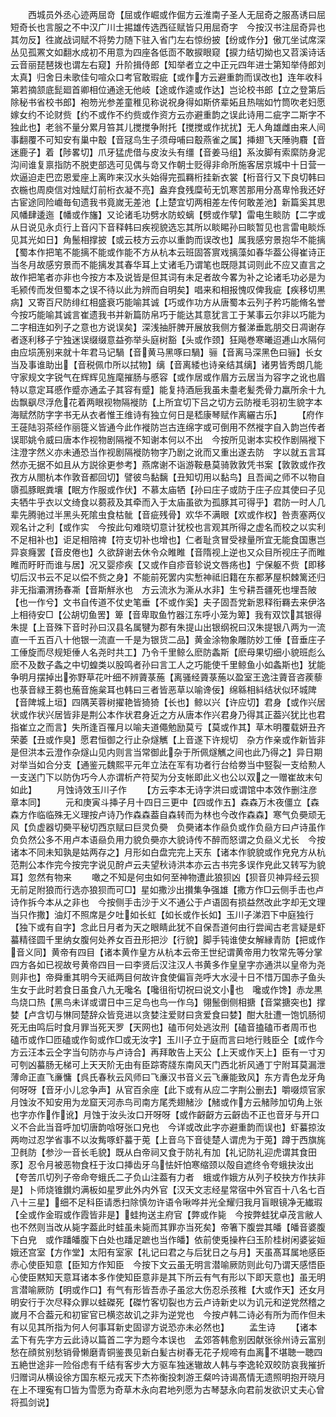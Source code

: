 <!-- { "loadSidebar": true } -->
　　西城员外丞心迹两屈竒【屈或作崛或作倔方云淮南子圣人无屈奇之服髙诱曰屈短奇长也言服之不中汉广川士掦雄传选西征赋皆只用屈奇字　今按汉书注屈奇异也其勿反】徃嵗战词赋不将势力随下驻入省门左右惊纷披【纷或作分】傲兀坐试席深丛见孤罴文如翻水成初不用意为四座各低靣不敢捩眼窥【捩力结切拗也又苕溪诗话云音丽琵琶拨也谓左右窥】升阶揖侍郎【知举者立之中正元四年进士第知举侍郎刘太真】归舍日未歌佳句喧众口考官敢瑕疵【或作方云避重韵而误改也】连年收科第若摘颔底髭廻首卿相位通途无他岐【途或作逵或作达】岂论校书郎【立之登第后除秘书省校书郎】袍笏光参差童稚见称说祝身得如斯侪辈妬且热喘如竹筒吹老妇愿嫁女约不论财赀【约不或作不约赀或作资方云亦避重韵之误此诗用二疵字二斯字不独此也】老翁不量分累月笞其儿搅搅争附托【搅搅或作扰扰】无人角雄雌由来人间事翻覆不可知安有巢中鷇【音冦鸟生子须母哺曰鷇燕雀之属】挿翅飞天陲驹麛【音迷鹿子】着【陟畧切】爪牙猛虎借与皮汝头有缰【音姜马组】系汝脚有索縻防身泥沟间谁复禀指防不脱吏部选可见偶与竒又作朝士贬得非命所施客居京城中十日营一炊逼迫走巴峦恩爱座上离昨来汉水头始得完孤羇桁挂新衣裳【桁音行又下良切韩曰衣椸也周庾信对烛赋灯前桁衣凝不亮】盎弃食残糜茍无饥寒苦那用分髙卑怜我还好古宦途同险巇毎旬遗我书竟嵗无差池【上楚宜切两相差左传何敢差池】新篇奚其思风幡肆逶迤【幡或作旛】又论诸毛功劈水防蛟螭【劈或作擘】雷电生睒防【二字或从日说见永贞行上音闪下音释韩曰疾视貌选忘其所以睒睗孙曰睒暂见也言雷电睒烁见其光如日】角鬛相撑披【或云枝方云亦以重韵而误改也】属我感穷景抱华不能摛【蜀本作把笔不能摛不能或作能不方从杭本云班固答賔戏摛藻如春华葢公得崔诗正当冬月故感穷景而不能摛发其春华耳上丈诸毛乃谓笔也既隠其词则此不应又直言之故作把笔者亦非也今按方本及说皆是但其词有未足者故今畧为补之论诸毛功必是为毛颍传而发但蜀本之误不待以此为辨而自明矣】唱来和相报愧叹俾我疵【疾移切黒病】又寄百尺防绯红相盛衰巧能喻其诚【巧或作功方从唐蜀本云列子矜巧能脩名誉　今按巧能喻其诚言崔遗我书并新篇防帛巧于能达其意犹言工于某事云尔非以巧能为二字相连如列子之意也方说误矣】深浅抽肝脾开展放我侧方餐涕垂匙朋交日凋谢存者逐利移子宁独迷误缀缀意益弥举头庭树豁【头或作颈】狂飚巻寒曦迢逓山水隔何由应埙箎别来就十年君马记騧【音黄马黑啄曰騧】骊【音离马深黑色曰骊】长女当及事谁助出【音税佩巾所以拭物】缡【音离緌也诗亲结其缡】诸男皆秀朗几能守家规文字锐气在辉辉见旌麾摧肠与慼容【或作居或作眉方云居当为容字之讹也眉特以意定耳慼作蹙亦通孟子其容有蹙】能复持酒巵我虽未耋老髪秃骨力羸所余十九齿飘飖尽浮危花着两眼视物隔褷防【上所宜切下吕之切方云防褷毛羽初生貌字本海赋然防字字书无从衣者惟王维诗有独立何日是嵇康琴赋作离纚古乐】
　　【府作王蓰陆羽茶经作丽簁义皆通今此作褷防岂古连绵字或可倒用不然褷字自入韵岂传者误耶姚令威曰唐本作视物剧隔褷不知谢本何以不出　今按所见谢本实校作剧隔褷下注澄字然义亦未通恐当作视剧隔褷防物字乃剧之讹而又重出遂去防　字以就五言耳然亦无据不如且从方説徐更参考】燕席谢不诣游鞍悬莫骑敦敦凭书案【敦敦或作孜孜方从閤杭本作敦音都回切】譬彼鸟黏黐【丑知切用以黏鸟】且吾闻之师不以物自隳孤豚眠粪壤【眠方作服或作伏】不慕太庙牺【孙曰庄子或防于庄子应其使曰子见夫牺牛乎衣以文绮食以蒭菽及其牵而入于太庙虽欲为孤豚其可得乎】君防一时人几辈先腾驰过半黑头死隂虫食枯骴【音疵残骨】欢华不满眼【欢或作权】咎责塞两仪观名计之利【或作实　今按此句难晓切意计犹校也言观其所得之虚名而校之以实利不足相补也】讵足相陪禆【符支切补也增也】仁者耻贪冒受禄量所宜无能食国惠岂异哀癃罢【音皮倦也】久欲辞谢去休令众睢睢【音隋视上逆也又众目所视庄子而睢睢而盱盱而谁与居】况又婴疹疾【又或作自疹音轸说文唇疡也】宁保躯不赀【即移切后汉书云不足以偿不赀之身】不能前死罢内实慙神祗旧籍在东都茅屋枳棘篱还归非无指灞渭扬春凘【音斯觧氷也　方云流氷为澌从水非】生兮耕吾疆死也埋吾陂【也一作兮】文书自传道不仗史笔垂【不或作奚】夫子固吾党新恩释衔羇去来伊洛上相待安□【公胡切鱼罟】箄【音卑取鱼竹器江东呼小笼为箄】我有双饮其银得朱提【上音殊下音时孙曰汉县名属犍为郡有朱提山出银纲祝曰汉朱提银八两为一流直一千五百八十他银一流直一千是为银货二品】黄金涂物象雕防妙工倕【音垂庄子工倕旋而尽规矩倕人名尧时共工】乃令千里鲸么麽防螽斯【麽母果切细小貌班彪么麽不及数子螽之中切蝗类以股鸣者孙曰言工人之巧能使千里鲸鱼小如螽斯也】犹能争明月摆掉出弥野草花叶细不辨薋菉葹【离骚经薋菉葹以盈室王逸注薋音咨蒺藜也菉音緑王蒭也葹音施枲耳也韩曰三者皆恶草以喻谗佞】绵緜相紏结状似环城陴【音陴城上垣】四隅芙蓉树擢艳皆猗猗【长也】鲸以兴【许应切】君身【或作兴居状或作状兴居皆非是荆公本作状君身近之方从唐本作兴君身乃得其正葢兴犹比也君指崔立之而言】失所逢百罹月以喻夫道僶勉励莫亏【莫或作其】草木明覆载妍丑齐荣萎【丑或作臭】愿君恒御之行止杂燧觽【上音遂下许规切　杂方作亲或作新皆非是但洪本云澄作杂燧山见内则言当常御此杂于所佩燧觽之间也此乃得之】异日期对举当如合分支【通鉴元魏熙平元年立法在军有功者行台给劵当中竪裂一支给勲人一支送门下以防伪巧今人亦谓析产符契为分支帐即此义也公以双之一赠崔故末句如此】
　　月蚀诗效玉川子作
　　【方云李本无诗字洪曰或谓馆中本效作删注彦章本同】
　　元和庚寅斗挿子月十四日三更中【四或作五】森森万木夜僵立【森森方作临临殊无义理按卢诗乃作森森葢自森转而为林也今改作森森】寒气负奰顽无风【负虚器切奰平秘切西京赋曰巨灵负奰　负奰诸本作赑负或作负赑方曰卢诗虽作负负然公多不用卢本语赑负用力貌负奰亦大貌诗传不醉而怒谓之负赑义尤长　今按诸本不同未知孰是姑两存之】月形如白盘完完上天东【诸本作貌貌或作皃皃方从杭范荆公本作完今按完字说见酧卢云夫望秋诗洪本亦云古书完多误作皃此又转写为貌耳】忽然有物来
　　噉之不知是何虫如何至神物遭此狼狈凶【狈音贝神异经云狈无前足附狼而行选亦狼狈而可□】星如撒沙出攅集争强雄【撒方作□云侧手击也卢诗作拆今本从之非也　今按侧手击沙于义不通公于卢语固有损益然改此字却无文理当只作撒】油灯不照席是夕吐如长虹【如长或作长如】玉川子涕泗下中庭独行【独下或有自字】念此日月者为天之眼睛此犹不自保吾道何由行尝闻古老言疑是虾蟇精径圆千里纳女腹何处养女百丑形把沙【行貌】脚手钝谁使女解縁青防【把或作音义同】黄帝有四目【诸本黄作皇方从杭本云帝王世纪谓黄帝用力牧常先等分掌四方各如已视故号黄帝四目一曰李贤后汉注汉人书黄多作皇皇字亦通洪以皇帝为尧则非也】帝舜重其明今天祗两目何故许食使偏盲尧呼大水浸十日不惜万国赤子鱼头生女于此时若食日虽食八九无嚵名【嚵徂衔切祝曰说文小也　嚵或作馋】赤龙黒鸟烧口热【黑鸟未详或谓日中三足鸟也鸟一作乌】翎鬛倒侧相搪【音棠搪突也】撑婪【卢含切与惏同楚辞众皆竞进以贪婪注爱财曰贪爱食曰婪】酣大肚遭一饱饥肠彻死无由鸣后时食月罪当死天罗【天网也】磕帀何处逃汝刑【磕音搕磕帀者周帀也　磕帀或作□匝磕或作匌或作□或无汝字】玉川子立于庭而言曰地行贱臣仝【或作今方云汪本云仝字当句防亦与卢诗合】再拜敢告上天公【上天或作天上】臣有一寸刃可刳凶蟇肠无梯可上天天阶无由有臣踪寄牋东南风天门西北祈风通丁宁附耳莫漏泄薄命正直飞亷慵【呉氏春秋云风师曰飞亷汉书音义云飞亷能致风】东方青色龙牙角何呀呀【音牙小儿忿争声】从官百余座【此下或有从应二字荆公删去】嚼啜烦官家月蚀汝不知安用为龙窟天河赤鸟司南方尾秃翅觰沙【觰或作方云觰陟加切角上张也字亦作作讹】月蚀于汝头汝口开呀呀【或作齖齖方云齖齿不正也音牙与开口义不合此当音呼加切唐韵唅呀张口皃也　今详或改此字亦避重韵而误也】虾蟇掠汝两吻过忍学省事不以汝觜啄虾蟇于莵【上音乌下音徒楚人谓虎为于莵】蹲于西旗旄卫毵防【参沙一音长毛貌】既从白帝祠又食于防礼有加【礼记防礼迎虎谓其食田豕】忍令月被恶物食枉于汝口挿齿牙乌怯奸怕寒缩颈以殻自遮终令夸蛾抉汝出【夸苦爪切列子帝命夸蛾氏二子负山注葢有力者　蛾或作娥方从列子校抉方作扶非是】卜师烧锥鑚灼满板如星罗此外内外官【汉天文志经星常宿中外官百十八名七百八十三星】细不足科臣请悉扫除慎勿许语令啾哗并光全耀归我月盲眼镜净无纎瑕【全或作金瑕或作霞皆非是】蛙拘送主府官【弊或作毙　今按弊蛙犹卓茂言敝人也不然则当改从毙字葢此时蛙虽未毙而其罪亦当死矣】帝箸下腹尝其皤【皤音婆腹下白皃　或作蹯皤腹下白处也蹯足蹠也当作皤】依前使兎操杵臼玉阶桂树闲婆娑姮娥还宫室【方作堂】太阳有室家【礼记曰君之与后犹日之与月】天虽髙耳属地感臣赤心使臣知意【臣知方作知臣　今按下文云虽无明言潜喻厥防则此句乃谓天感悟臣心使臣黙知天意耳诸本多作使知臣意非是其下所云有气有形以下即天意也】虽无明言潜喻厥防【明或作口】有气有形皆吾赤子虽忿大伤忍杀孩稚【大或作天】还女月明安行于次尽释众罪以蛙磔死【磔竹客切裂也方云卢诗新史以为讥元和逆党然稽之嵗月不合葢元和初宦官已横恣故讥之非为逆党也　今按卢韩二诗必有所为而作但未有以见其所指为何人何事耳新史固谬方说恐亦未必然也】
　　孟生诗
　　【诸本孟下有先字方云此诗以篇首二字为题今本误也　孟郊答韩愈别因献张徐州诗云富别愁在顔贫别愁销骨懒磨青铜鉴畏见新白髪古树春无花子规啼有血离不堪聴一聴四五絶世途非一险俗虑有千结有客步大方驱车独迷辙故人韩与李逸轮双皎防哀我摧折归赠词从横设徐方国东枢元戎天下杰祢衡投刺游王粲吟诗谒髙情无遗照明抱开晓月在上不理寃有□皆为雪愿为奇草木永向君地列愿为古琴瑟永向君前发欲识丈夫心曾将孤剑说】

